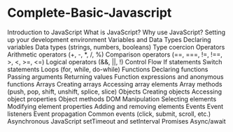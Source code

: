 # Complete-Basic-Javascript


Introduction to JavaScript
What is JavaScript?
Why use JavaScript?
Setting up your development environment
Variables and Data Types
Declaring variables
Data types (strings, numbers, booleans)
Type coercion
Operators
Arithmetic operators (+, -, *, /, %)
Comparison operators (==, ===, !=, !==, >, <, >=, <=)
Logical operators (&&, ||, !)
Control Flow
If statements
Switch statements
Loops (for, while, do-while)
Functions
Declaring functions
Passing arguments
Returning values
Function expressions and anonymous functions
Arrays
Creating arrays
Accessing array elements
Array methods (push, pop, shift, unshift, splice, slice)
Objects
Creating objects
Accessing object properties
Object methods
DOM Manipulation
Selecting elements
Modifying element properties
Adding and removing elements
Events
Event listeners
Event propagation
Common events (click, submit, scroll, etc.)
Asynchronous JavaScript
setTimeout and setInterval
Promises
Async/await
